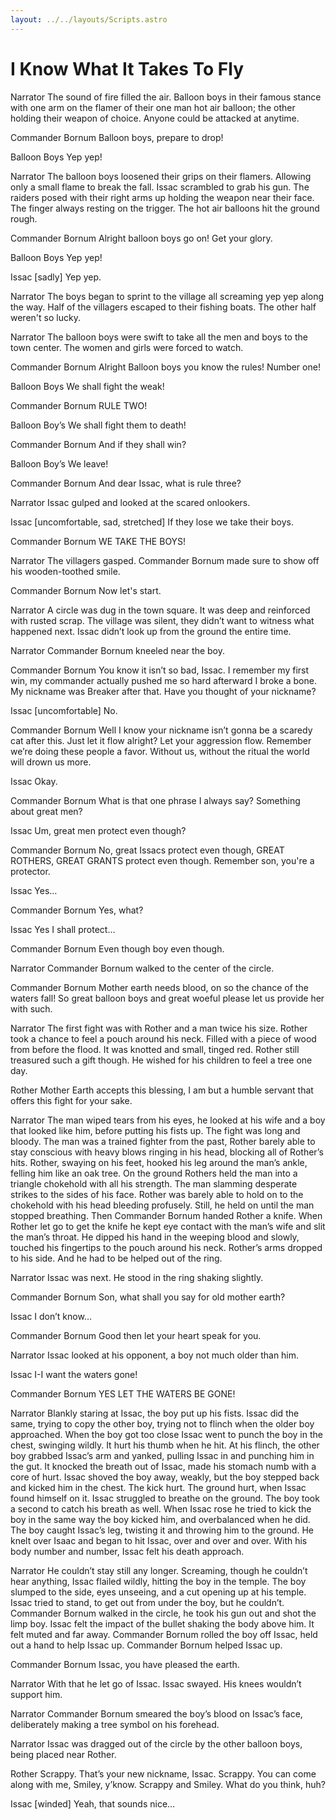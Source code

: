 ```yaml
---
layout: ../../layouts/Scripts.astro
---
```


# I Know What It Takes To Fly

Narrator
The sound of fire filled the air. Balloon boys in their famous stance with one arm on the flamer of their one man hot air balloon; the other holding their weapon of choice. Anyone could be attacked at anytime. 

Commander Bornum
Balloon boys, prepare to drop!

Balloon Boys
Yep yep!

Narrator
The balloon boys loosened their grips on their flamers. Allowing only a small flame to break the fall. Issac scrambled to grab his gun. The raiders posed with their right arms up holding the weapon near their face. The finger always resting on the trigger. The hot air balloons hit the ground rough. 

Commander Bornum
Alright balloon boys go on! Get your glory.

Balloon Boys
Yep yep!

Issac
[sadly]
Yep yep.

Narrator
The boys began to sprint to the village all screaming yep yep along the way. Half of the villagers escaped to their fishing boats. The other half weren't so lucky. 

Narrator
The balloon boys were swift to take all the men and boys to the town center. The women and girls were forced to watch. 

Commander Bornum
Alright Balloon boys you know the rules! Number one!

Balloon Boys
We shall fight the weak!

Commander Bornum
RULE TWO! 


Balloon Boy’s
We shall fight them to death!

Commander Bornum
And if they shall win?

Balloon Boy’s
We leave!

Commander Bornum
And dear Issac, what is rule three?

Narrator 
Issac gulped and looked at the scared onlookers. 

Issac
[uncomfortable, sad, stretched]
If they lose we take their boys.

Commander Bornum
WE TAKE THE BOYS!

Narrator
The villagers gasped. Commander Bornum made sure to show off his wooden-toothed smile. 

 Commander Bornum
Now let's start.

Narrator
A circle was dug in the town square. It was deep and reinforced with rusted scrap. The village was silent, they didn’t want to witness what happened next. Issac didn’t look up from the ground the entire time. 

Narrator
Commander Bornum kneeled near the boy. 

Commander Bornum
You know it isn’t so bad, Issac. I remember my first win, my commander actually pushed me so hard afterward I broke a bone. My nickname was Breaker after that. Have you thought of your nickname?



Issac
[uncomfortable] No.


Commander Bornum
Well I know your nickname isn’t gonna be a scaredy cat after this. Just let it flow alright? Let your aggression flow. Remember we’re doing these people a favor. Without us, without the ritual the world will drown us more.

Issac
Okay. 

Commander Bornum
What is that one phrase I always say? Something about great men?

Issac
Um, great men protect even though? 

Commander Bornum
No, great Issacs protect even though, GREAT ROTHERS, GREAT GRANTS protect even though. Remember son, you're a protector.

Issac
Yes…

Commander Bornum
Yes, what?

Issac
Yes I shall protect…

Commander Bornum
Even though boy even though.

Narrator
Commander Bornum walked to the center of the circle. 

Commander Bornum
Mother earth needs blood, on so the chance of the waters fall! So great balloon boys and great woeful please let us provide her with such.

Narrator
The first fight was with Rother and a man twice his size. Rother took a chance to feel a pouch around his neck. Filled with a piece of wood from before the flood. It was knotted and small, tinged red. Rother still treasured such a gift though. He wished for his children to feel a tree one day. 

Rother
Mother Earth accepts this blessing, I am but a humble servant that offers this fight for your sake.

Narrator
The man wiped tears from his eyes, he looked at his wife and a boy that looked like him, before putting his fists up. The fight was long and bloody. The man was a trained fighter from the past, Rother barely able to stay conscious with heavy blows ringing in his head, blocking all of Rother’s hits. Rother, swaying on his feet, hooked his leg around the man’s ankle, felling him like an oak tree. On the ground Rothers held the man into a triangle chokehold with all his strength. The man slamming desperate strikes to the sides of his face. Rother was barely able to hold on to the chokehold with his head bleeding profusely. Still, he held on until the man stopped breathing. Then Commander Bornum handed Rother a knife. When Rother let go to get the knife he kept eye contact with the man’s wife and slit the man’s throat. He dipped his hand in the weeping blood and slowly, touched his fingertips to the pouch around his neck. Rother’s arms dropped to his side. And he had to be helped out of the ring. 

Narrator
Issac was next. He stood in the ring shaking slightly. 

 Commander Bornum
Son, what shall you say for old mother earth? 

Issac
I don’t know…

 Commander Bornum
Good then let your heart speak for you.

Narrator
Issac looked at his opponent, a boy not much older than him. 

Issac
I-I want the waters gone!

 Commander Bornum
YES LET THE WATERS BE GONE!

Narrator
Blankly staring at Issac, the boy put up his fists. Issac did the same, trying to copy the other boy, trying not to flinch when the older boy approached. When the boy got too close Issac went to punch the boy in the chest, swinging wildly. It hurt his thumb when he hit. At his flinch, the other boy grabbed Issac’s arm and yanked, pulling Issac in and punching him in the gut. It knocked the breath out of Issac, made his stomach numb with a core of hurt. Issac shoved the boy away, weakly, but the boy stepped back and kicked him in the chest. The kick hurt. The ground hurt, when Issac found himself on it. Issac struggled to breathe on the ground. The boy took a second to catch his breath as well. When Issac rose he tried to kick the boy in the same way the boy kicked him, and overbalanced when he did. The boy caught Issac’s leg, twisting it and throwing him to the ground. He knelt over Isaac and began to hit Issac, over and over and over. With his body number and number, Issac felt his death approach. 

Narrator
He couldn’t stay still any longer. Screaming, though he couldn’t hear anything, Issac flailed wildly, hitting the boy in the temple. The boy slumped to the side, eyes unseeing, and a cut opening up at his temple. Issac tried to stand, to get out from under the boy, but he couldn’t. Commander Bornum walked in the circle, he took his gun out and shot the limp boy. Issac felt the impact of the bullet shaking the body above him. It felt muted and far away. Commander Bornum rolled the boy off Issac, held out a hand to help Issac up. Commander Bornum helped Issac up. 

Commander Bornum
Issac, you have pleased the earth.

Narrator
With that he let go of Issac. Issac swayed. His knees wouldn’t support him. 

Narrator
Commander Bornum smeared the boy’s blood on Issac’s face, deliberately making a tree symbol on his forehead. 

Narrator
Issac was dragged out of the circle by the other balloon boys, being placed near Rother. 

Rother
Scrappy. That’s your new nickname, Issac. Scrappy. You can come along with me, Smiley, y’know. Scrappy and Smiley. What do you think, huh?

Issac
[winded]
Yeah, that sounds nice…